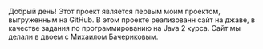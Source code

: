 Добрый день! Этот проект является первым моим проектом, выгруженным на GitHub.
В этом проекте реализованн сайт на джаве, в качестве задания по программированию на Java 2 курса.
Сайт мы делали в двоем с Михаилом Бачериковым.
